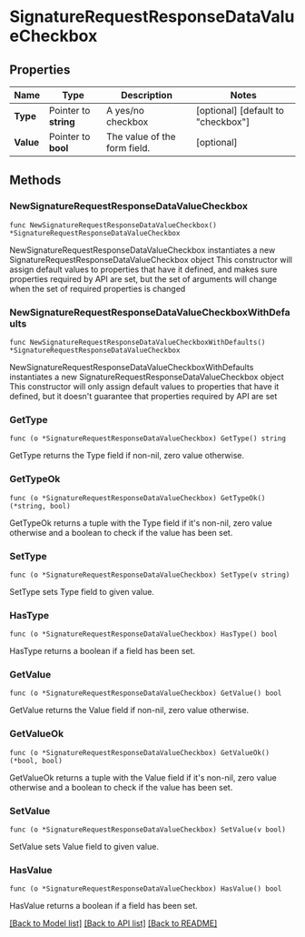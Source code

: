 # SignatureRequestResponseDataValueCheckbox

## Properties

Name | Type | Description | Notes
------------ | ------------- | ------------- | -------------
**Type** | Pointer to **string** | A yes/no checkbox | [optional] [default to "checkbox"]
**Value** | Pointer to **bool** | The value of the form field. | [optional] 

## Methods

### NewSignatureRequestResponseDataValueCheckbox

`func NewSignatureRequestResponseDataValueCheckbox() *SignatureRequestResponseDataValueCheckbox`

NewSignatureRequestResponseDataValueCheckbox instantiates a new SignatureRequestResponseDataValueCheckbox object
This constructor will assign default values to properties that have it defined,
and makes sure properties required by API are set, but the set of arguments
will change when the set of required properties is changed

### NewSignatureRequestResponseDataValueCheckboxWithDefaults

`func NewSignatureRequestResponseDataValueCheckboxWithDefaults() *SignatureRequestResponseDataValueCheckbox`

NewSignatureRequestResponseDataValueCheckboxWithDefaults instantiates a new SignatureRequestResponseDataValueCheckbox object
This constructor will only assign default values to properties that have it defined,
but it doesn't guarantee that properties required by API are set

### GetType

`func (o *SignatureRequestResponseDataValueCheckbox) GetType() string`

GetType returns the Type field if non-nil, zero value otherwise.

### GetTypeOk

`func (o *SignatureRequestResponseDataValueCheckbox) GetTypeOk() (*string, bool)`

GetTypeOk returns a tuple with the Type field if it's non-nil, zero value otherwise
and a boolean to check if the value has been set.

### SetType

`func (o *SignatureRequestResponseDataValueCheckbox) SetType(v string)`

SetType sets Type field to given value.

### HasType

`func (o *SignatureRequestResponseDataValueCheckbox) HasType() bool`

HasType returns a boolean if a field has been set.

### GetValue

`func (o *SignatureRequestResponseDataValueCheckbox) GetValue() bool`

GetValue returns the Value field if non-nil, zero value otherwise.

### GetValueOk

`func (o *SignatureRequestResponseDataValueCheckbox) GetValueOk() (*bool, bool)`

GetValueOk returns a tuple with the Value field if it's non-nil, zero value otherwise
and a boolean to check if the value has been set.

### SetValue

`func (o *SignatureRequestResponseDataValueCheckbox) SetValue(v bool)`

SetValue sets Value field to given value.

### HasValue

`func (o *SignatureRequestResponseDataValueCheckbox) HasValue() bool`

HasValue returns a boolean if a field has been set.


[[Back to Model list]](../README.md#documentation-for-models) [[Back to API list]](../README.md#documentation-for-api-endpoints) [[Back to README]](../README.md)


